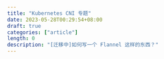 ```yaml
---
title: "Kubernetes CNI 专题"
date: 2023-05-28T00:29:54+08:00
draft: true
categories: ["article"]
length: 0
description: "[迁移中]如何写一个 Flannel 这样的东西？"
---
```


